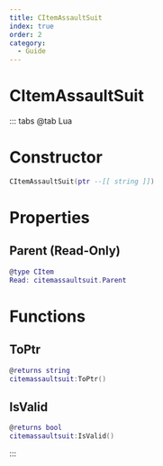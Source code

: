 ```yaml
---
title: CItemAssaultSuit
index: true
order: 2
category:
  - Guide
---
```


# CItemAssaultSuit

::: tabs
@tab Lua
# Constructor
```lua
CItemAssaultSuit(ptr --[[ string ]])
```
# Properties
## Parent (Read-Only)
```lua
@type CItem
Read: citemassaultsuit.Parent
```
# Functions
## ToPtr
```lua
@returns string
citemassaultsuit:ToPtr()
```
## IsValid
```lua
@returns bool
citemassaultsuit:IsValid()
```

:::